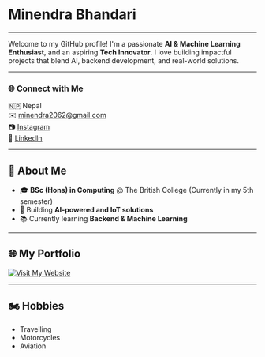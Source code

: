 # Minendra Bhandari
---

Welcome to my GitHub profile! I'm a passionate **AI & Machine Learning Enthusiast**, and an aspiring **Tech Innovator**. I love building impactful projects that blend AI, backend development, and real-world solutions.

---

### 🌐 Connect with Me

🇳🇵 Nepal  
✉️ minendra2062@gmail.com  
📷 [Instagram](https://www.instagram.com/minendra_bhandari?igsh=MWtrbXp2OWZzN3Q0Mg==)  
💼 [LinkedIn](https://linkedin.com/in/minendra)

---

## 🚀 About Me

- 🎓 **BSc (Hons) in Computing** @ The British College (Currently in my 5th semester)
- 💪 Building **AI-powered and IoT solutions**
- 📚 Currently learning **Backend & Machine Learning**

---

## 🌐 My Portfolio

[![Visit My Website](https://img.shields.io/badge/Visit%20My%20Website-0078D4?style=for-the-badge&logo=google-chrome&logoColor=white)](https://minendra.onrender.com)


---

## 🏍️ Hobbies

- Travelling  
- Motorcycles  
- Aviation  
